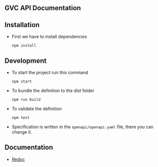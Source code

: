 ## GVC API Documentation

## Installation

- First we have to install dependencies

  `npm install`

## Development

- To start the project run this command

  `npm start`

- To bundle the definition to the dist folder

  `npm run build`

- To validate the definition

  `npm test`

- Specification is written in the `openapi/openapi.yaml` file, there you can change it.

## Documentation

- [Redoc](https://redocly.com/docs/redoc/quickstart/')
